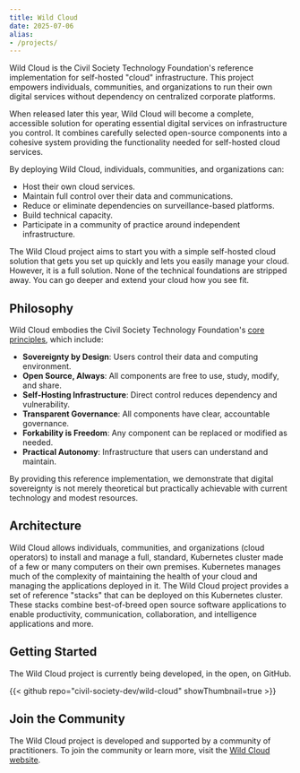 ```yaml
---
title: Wild Cloud
date: 2025-07-06
alias: 
- /projects/
---
```


Wild Cloud is the Civil Society Technology Foundation's reference implementation for self-hosted "cloud" infrastructure. This project empowers individuals, communities, and organizations to run their own digital services without dependency on centralized corporate platforms.

When released later this year, Wild Cloud will become a complete, accessible solution for operating essential digital services on infrastructure you control. It combines carefully selected open-source components into a cohesive system providing the functionality needed for self-hosted cloud services.

By deploying Wild Cloud, individuals, communities, and organizations can:

- Host their own cloud services.
- Maintain full control over their data and communications.
- Reduce or eliminate dependencies on surveillance-based platforms.
- Build technical capacity.
- Participate in a community of practice around independent infrastructure.

The Wild Cloud project aims to start you with a simple self-hosted cloud solution that gets you set up quickly and lets you easily manage your cloud. However, it is a full solution. None of the technical foundations are stripped away. You can go deeper and extend your cloud how you see fit.

## Philosophy

Wild Cloud embodies the Civil Society Technology Foundation's [core principles](/about/#principles), which include:

- **Sovereignty by Design**: Users control their data and computing environment.
- **Open Source, Always**: All components are free to use, study, modify, and share.
- **Self-Hosting Infrastructure**: Direct control reduces dependency and vulnerability.
- **Transparent Governance**: All components have clear, accountable governance.
- **Forkability is Freedom**: Any component can be replaced or modified as needed.
- **Practical Autonomy**: Infrastructure that users can understand and maintain.

By providing this reference implementation, we demonstrate that digital sovereignty is not merely theoretical but practically achievable with current technology and modest resources.

## Architecture

Wild Cloud allows individuals, communities, and organizations (cloud operators) to install and manage a full, standard, Kubernetes cluster made of a few or many computers on their own premises. Kubernetes manages much of the complexity of maintaining the health of your cloud and managing the applications deployed in it. The Wild Cloud project provides a set of reference "stacks" that can be deployed on this Kubernetes cluster. These stacks combine best-of-breed open source software applications to enable productivity, communication, collaboration, and intelligence applications and more.

## Getting Started

The Wild Cloud project is currently being developed, in the open, on GitHub.

{{< github repo="civil-society-dev/wild-cloud" showThumbnail=true >}}


## Join the Community

The Wild Cloud project is developed and supported by a community of practitioners. To join the community or learn more, visit the [Wild Cloud website](https://mywildcloud.org).

